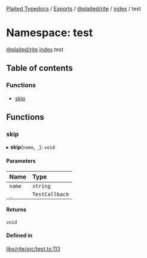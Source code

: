 [Plaited Typedocs](../README.md) / [Exports](../modules.md) / [@plaited/rite](plaited_rite.md) / [index](plaited_rite.index.md) / test

# Namespace: test

[@plaited/rite](plaited_rite.md).[index](plaited_rite.index.md).test

## Table of contents

### Functions

- [skip](plaited_rite.index.test.md#skip)

## Functions

### skip

▸ **skip**(`name`, `_`): `void`

#### Parameters

| Name | Type |
| :------ | :------ |
| `name` | `string` |
| `_` | `TestCallback` |

#### Returns

`void`

#### Defined in

[libs/rite/src/test.ts:113](https://github.com/plaited/plaited/blob/46fad8b/libs/rite/src/test.ts#L113)
